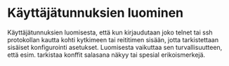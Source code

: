 # Käyttäjätunnuksien luominen

Käyttäjätunnuksien luomisesta, että kun kirjaudutaan joko telnet tai ssh protokollan kautta kohti kytkimeen tai reititimen sisään, jotta tarkistettaan sisäiset konfigurointi asetukset. Luomisesta vaikuttaa sen turvallisuutteen, että esim. tarkistaa konffit salasana näkyy tai spesial erikoismerkejä.
